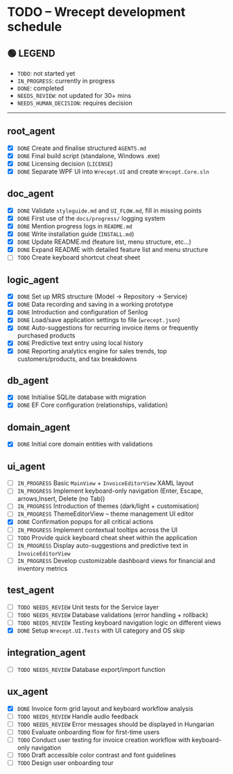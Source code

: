 # TODO – Wrecept development schedule

## 🟢 LEGEND
- `TODO`: not started yet
- `IN_PROGRESS`: currently in progress
- `DONE`: completed
- `NEEDS_REVIEW`: not updated for 30+ mins
- `NEEDS_HUMAN_DECISION`: requires decision

---

## root_agent
- [x] `DONE` Create and finalise structured `AGENTS.md`
- [x] `DONE` Final build script (standalone, Windows .exe)
- [x] `DONE` Licensing decision (`LICENSE`)
- [x] `DONE` Separate WPF UI into `Wrecept.UI` and create `Wrecept.Core.sln`

## doc_agent
- [x] `DONE` Validate `styleguide.md` and `UI_FLOW.md`, fill in missing points
- [x] `DONE` First use of the `docs/progress/` logging system
- [x] `DONE` Mention progress logs in `README.md`
- [x] `DONE` Write installation guide (`INSTALL.md`)
- [x] `DONE` Update README.md (feature list, menu structure, etc...)
- [x] `DONE` Expand README with detailed feature list and menu structure
- [ ] `TODO` Create keyboard shortcut cheat sheet

## logic_agent
- [x] `DONE` Set up MRS structure (Model → Repository → Service)
- [x] `DONE` Data recording and saving in a working prototype
- [x] `DONE` Introduction and configuration of Serilog
- [x] `DONE` Load/save application settings to file (`wrecept.json`)
- [x] `DONE` Auto-suggestions for recurring invoice items or frequently purchased products
- [x] `DONE` Predictive text entry using local history
- [x] `DONE` Reporting analytics engine for sales trends, top customers/products, and tax breakdowns

## db_agent
- [x] `DONE` Initialise SQLite database with migration
- [x] `DONE` EF Core configuration (relationships, validation)

## domain_agent
- [x] `DONE` Initial core domain entities with validations

## ui_agent
 - [ ] `IN_PROGRESS` Basic `MainView` + `InvoiceEditorView` XAML layout
 - [ ] `IN_PROGRESS` Implement keyboard-only navigation (Enter, Escape, arrows,Insert, Delete (no Tab))
 - [ ] `IN_PROGRESS` Introduction of themes (dark/light + customisation)
 - [ ] `IN_PROGRESS` ThemeEditorView – theme management UI editor
- [x] `DONE` Confirmation popups for all critical actions
- [ ] `IN_PROGRESS` Implement contextual tooltips across the UI
- [ ] `TODO` Provide quick keyboard cheat sheet within the application
- [ ] `IN_PROGRESS` Display auto-suggestions and predictive text in `InvoiceEditorView`
 - [ ] `IN_PROGRESS` Develop customizable dashboard views for financial and inventory metrics

## test_agent
- [ ] `TODO NEEDS_REVIEW` Unit tests for the Service layer
- [ ] `TODO NEEDS_REVIEW` Database validations (error handling + rollback)
- [ ] `TODO NEEDS_REVIEW` Testing keyboard navigation logic on different views
- [x] `DONE` Setup `Wrecept.UI.Tests` with UI category and OS skip

## integration_agent
- [ ] `TODO NEEDS_REVIEW` Database export/import function

## ux_agent
- [x] `DONE` Invoice form grid layout and keyboard workflow analysis
- [ ] `TODO NEEDS_REVIEW` Handle audio feedback
- [ ] `TODO NEEDS_REVIEW` Error messages should be displayed in Hungarian
- [ ] `TODO` Evaluate onboarding flow for first-time users
- [ ] `TODO` Conduct user testing for invoice creation workflow with keyboard-only navigation
- [ ] `TODO` Draft accessible color contrast and font guidelines
- [ ] `TODO` Design user onboarding tour
